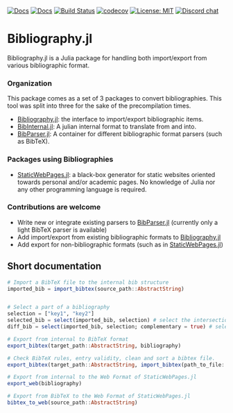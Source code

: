 [![Docs](https://img.shields.io/badge/docs-dev-blue.svg)](https://Humans-of-Julia.github.io/Bibliography.jl/dev)
[![Docs](https://img.shields.io/badge/docs-stable-blue.svg)](https://Humans-of-Julia.github.io/Bibliography.jl/stable)
[![Build Status](https://github.com/Humans-of-Julia/Bibliography.jl/workflows/CI/badge.svg)](https://github.com/Humans-of-Julia/Bibliography.jl/actions)
[![codecov](https://codecov.io/gh/Humans-of-Julia/Bibliography.jl/branch/master/graph/badge.svg?token=iiIHSFqA31)](https://codecov.io/gh/Humans-of-Julia/Bibliography.jl)
[![License: MIT](https://img.shields.io/badge/License-MIT-yellow.svg)](https://opensource.org/licenses/MIT)
[![Discord chat](https://img.shields.io/discord/762167454973296644.svg?logo=discord&colorB=7289DA&style=flat-square)](https://discord.gg/7KC28q98nP)

# Bibliography.jl

Bibliography.jl is a Julia package for handling both import/export from various bibliographic format.

### Organization

This package comes as a set of 3 packages to convert bibliographies. This tool was split into three for the sake of the precompilation times.
- [Bibliography.jl](https://github.com/Humans-of-Julia/Bibliography.jl): the interface to import/export bibliographic items.
- [BibInternal.jl](https://github.com/Humans-of-Julia/BibInternal.jl): A julian internal format to translate from and into.
- [BibParser.jl](https://github.com/Humans-of-Julia/BibParser.jl): A container for different bibliographic format parsers (such as BibTeX).

### Packages using Bibliographies

- [StaticWebPages.jl]((https://github.com/Humans-of-Julia/StaticWebPages.jl)): a black-box generator for static websites oriented towards personal and/or academic pages. No knowledge of Julia nor any other programming language is required.

### Contributions are welcome
- Write new or integrate existing parsers to [BibParser.jl]((https://github.com/Humans-of-Julia/BibParser.jl)) (currently only a light BibTeX parser is available)
- Add import/export from existing bibliographic formats to [Bibliography.jl]((https://github.com/Humans-of-Julia/Bibliography.jl))
- Add export for non-bibliographic formats (such as in [StaticWebPages.jl]((https://github.com/Humans-of-Julia/StaticWebPages.jl)))

## Short documentation 

```julia
# Import a BibTeX file to the internal bib structure
imported_bib = import_bibtex(source_path::AbstractString)


# Select a part of a bibliography
selection = ["key1", "key2"]
selected_bib = select(imported_bib, selection) # select the intersection between the bibliography and `selection`
diff_bib = select(imported_bib, selection; complementary = true) # select the difference between the bibliography and `selection`

# Export from internal to BibTeX format
export_bibtex(target_path::AbstractString, bibliography)

# Check BibTeX rules, entry validity, clean and sort a bibtex file.
export_bibtex(target_path::AbstractString, import_bibtex(path_to_file::AbstractString))

# Export from internal to the Web Format of StaticWebPages.jl
export_web(bibliography)

# Export from BibTeX to the Web Format of StaticWebPages.jl
bibtex_to_web(source_path::AbstractString)
```
